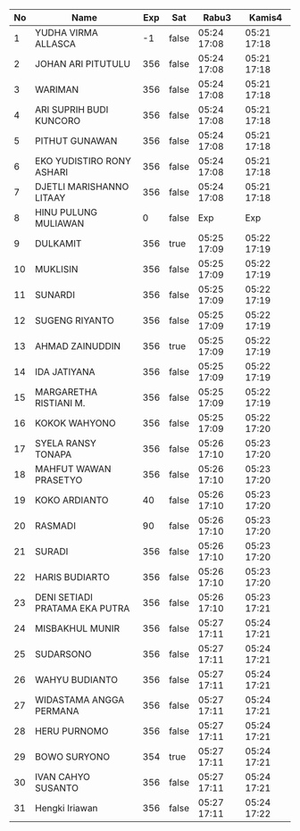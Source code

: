 | No | Name | Exp | Sat | Rabu3 | Kamis4 |
|-----|-----|-----|-----|-----|-----|
| 1 | YUDHA VIRMA ALLASCA | -1 | false | 05:24 17:08 | 05:21 17:18 |
| 2 | JOHAN ARI PITUTULU | 356 | false | 05:24 17:08 | 05:21 17:18 |
| 3 | WARIMAN | 356 | false | 05:24 17:08 | 05:21 17:18 |
| 4 | ARI SUPRIH BUDI KUNCORO | 356 | false | 05:24 17:08 | 05:21 17:18 |
| 5 | PITHUT GUNAWAN | 356 | false | 05:24 17:08 | 05:21 17:18 |
| 6 | EKO YUDISTIRO RONY ASHARI | 356 | false | 05:24 17:08 | 05:21 17:18 |
| 7 | DJETLI MARISHANNO LITAAY | 356 | false | 05:24 17:08 | 05:21 17:18 |
| 8 | HINU PULUNG MULIAWAN | 0 | false | Exp | Exp |
| 9 | DULKAMIT | 356 | true | 05:25 17:09 | 05:22 17:19 |
| 10 | MUKLISIN | 356 | false | 05:25 17:09 | 05:22 17:19 |
| 11 | SUNARDI | 356 | false | 05:25 17:09 | 05:22 17:19 |
| 12 | SUGENG RIYANTO | 356 | false | 05:25 17:09 | 05:22 17:19 |
| 13 | AHMAD ZAINUDDIN | 356 | true | 05:25 17:09 | 05:22 17:19 |
| 14 | IDA JATIYANA | 356 | false | 05:25 17:09 | 05:22 17:19 |
| 15 | MARGARETHA RISTIANI M. | 356 | false | 05:25 17:09 | 05:22 17:19 |
| 16 | KOKOK WAHYONO | 356 | false | 05:25 17:09 | 05:22 17:20 |
| 17 | SYELA RANSY TONAPA | 356 | false | 05:26 17:10 | 05:23 17:20 |
| 18 | MAHFUT WAWAN PRASETYO | 356 | false | 05:26 17:10 | 05:23 17:20 |
| 19 | KOKO ARDIANTO | 40 | false | 05:26 17:10 | 05:23 17:20 |
| 20 | RASMADI | 90 | false | 05:26 17:10 | 05:23 17:20 |
| 21 | SURADI | 356 | false | 05:26 17:10 | 05:23 17:20 |
| 22 | HARIS BUDIARTO | 356 | false | 05:26 17:10 | 05:23 17:20 |
| 23 | DENI SETIADI PRATAMA EKA PUTRA | 356 | false | 05:26 17:10 | 05:23 17:21 |
| 24 | MISBAKHUL MUNIR | 356 | false | 05:27 17:11 | 05:24 17:21 |
| 25 | SUDARSONO | 356 | false | 05:27 17:11 | 05:24 17:21 |
| 26 | WAHYU BUDIANTO | 356 | false | 05:27 17:11 | 05:24 17:21 |
| 27 | WIDASTAMA ANGGA PERMANA | 356 | false | 05:27 17:11 | 05:24 17:21 |
| 28 | HERU PURNOMO | 356 | false | 05:27 17:11 | 05:24 17:21 |
| 29 | BOWO SURYONO | 354 | true | 05:27 17:11 | 05:24 17:21 |
| 30 | IVAN CAHYO SUSANTO | 356 | false | 05:27 17:11 | 05:24 17:21 |
| 31 | Hengki Iriawan | 356 | false | 05:27 17:11 | 05:24 17:22 |

